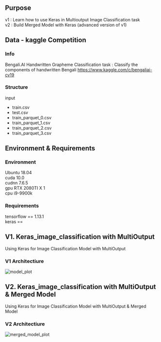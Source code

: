 ## Purpose
v1 : Learn how to use Keras in Multioutput Image Classification task  
v2 : Build Merged Model with Keras (advanced version of v1)

## Data - kaggle Competition
### Info
Bengali.AI Handwritten Grapheme Classification
task : Classify the components of handwritten Bengali
https://www.kaggle.com/c/bengaliai-cv19
### Structure
input  
  - train.csv  
  - test.csv  
  - train_parquet_0.csv  
  - train_parquet_1.csv  
  - train_parquet_2.csv  
  - train_parquet_3.csv  
  


## Environment & Requirements
### Environment 
Ubuntu 18.04  
cuda 10.0  
cudnn 7.6.5   
gpu RTX 2080TI X 1  
cpu i9-9900k

### Requirements
tensorflow == 1.13.1  
keras == 

## V1. Keras_image_classification with MultiOutput
Using Keras for Image Classification Model with MultiOutput  
  
### V1 Architectiure
![model_plot](https://user-images.githubusercontent.com/46296526/76445294-8ad5ba00-6408-11ea-8cce-7eafb7532b2e.png)

## V2. Keras_image_classification with MultiOutput & Merged Model
Using Keras for Image Classification Model with MultiOutput & Merged Model  
  
### V2 Architectiure  
![merged_model_plot](https://user-images.githubusercontent.com/46296526/76445200-637eed00-6408-11ea-8840-f01fc2226aea.png)


